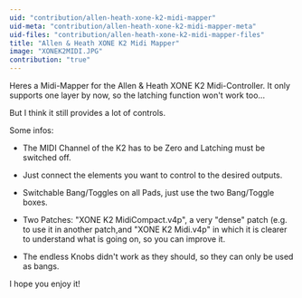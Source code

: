 ```yaml
---
uid: "contribution/allen-heath-xone-k2-midi-mapper"
uid-meta: "contribution/allen-heath-xone-k2-midi-mapper-meta"
uid-files: "contribution/allen-heath-xone-k2-midi-mapper-files"
title: "Allen & Heath XONE K2 Midi Mapper"
image: "XONEK2MIDI.JPG"
contribution: "true"
---
```


Heres a Midi-Mapper for the Allen & Heath XONE K2 Midi-Controller. It only supports one layer by now, so the latching function won't work too...

But I think it still provides a lot of controls.

Some infos:

* The MIDI Channel of the K2 has to be Zero and Latching must be switched off.

* Just connect the elements you want to control to the desired outputs.

* Switchable Bang/Toggles on all Pads, just use the two Bang/Toggle boxes.

 
* Two Patches: "XONE K2 MidiCompact.v4p", a very "dense" patch  (e.g. to use it in another patch,and "XONE K2 Midi.v4p" in which it is clearer to understand what is going on, so you can improve it.

* The endless Knobs didn't work as they should, so they can only be used as bangs.

I hope you enjoy it!

